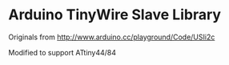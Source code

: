 # Arduino TinyWire Slave Library

Originals from <http://www.arduino.cc/playground/Code/USIi2c>

Modified to support ATtiny44/84
